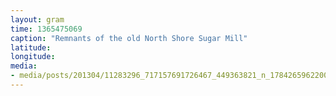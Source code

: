 ```yaml
---
layout: gram
time: 1365475069
caption: "Remnants of the old North Shore Sugar Mill"
latitude: 
longitude: 
media:
- media/posts/201304/11283296_717157691726467_449363821_n_17842659622000351.jpg
---
```

